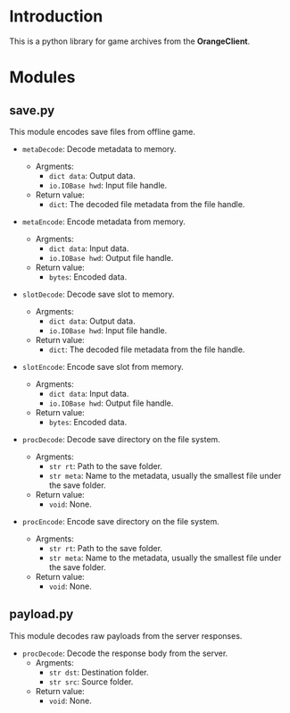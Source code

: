 
# Introduction #
This is a python library for game archives from the **OrangeClient**.

# Modules #

## save.py ##
This module encodes save files from offline game.

 - `metaDecode`: Decode metadata to memory.
    - Argments:
        - `dict data`: Output data.
        - `io.IOBase hwd`: Input file handle.
    - Return value:
        - `dict`: The decoded file metadata from the file handle.

 - `metaEncode`: Encode metadata from memory.
    - Argments:
        - `dict data`: Input data.
        - `io.IOBase hwd`: Output file handle.
    - Return value:
        - `bytes`: Encoded data.
    
 - `slotDecode`: Decode save slot to memory.
    - Argments:
        - `dict data`: Output data.
        - `io.IOBase hwd`: Input file handle.
    - Return value:
        - `dict`: The decoded file metadata from the file handle.

 - `slotEncode`: Encode save slot from memory.
    - Argments:
        - `dict data`: Input data.
        - `io.IOBase hwd`: Output file handle.
    - Return value:
        - `bytes`: Encoded data.

 - `procDecode`: Decode save directory on the file system.
    - Argments:
        - `str rt`: Path to the save folder.
        - `str meta`: Name to the metadata, usually the smallest file under the save folder.
    - Return value:
        - `void`: None.

 - `procEncode`: Encode save directory on the file system.
    - Argments:
        - `str rt`: Path to the save folder.
        - `str meta`: Name to the metadata, usually the smallest file under the save folder.
    - Return value:
        - `void`: None.

## payload.py ##
This module decodes raw payloads from the server responses.

 - `procDecode`: Decode the response body from the server.
    - Argments:
        - `str dst`: Destination folder.
        - `str src`: Source folder.
    - Return value:
        - `void`: None.



